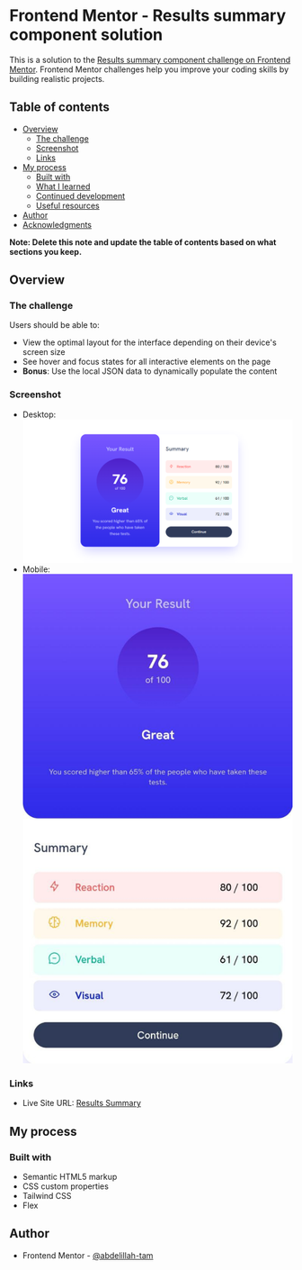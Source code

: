 # Frontend Mentor - Results summary component solution

This is a solution to the [Results summary component challenge on Frontend Mentor](https://www.frontendmentor.io/challenges/results-summary-component-CE_K6s0maV). Frontend Mentor challenges help you improve your coding skills by building realistic projects. 

## Table of contents

- [Overview](#overview)
  - [The challenge](#the-challenge)
  - [Screenshot](#screenshot)
  - [Links](#links)
- [My process](#my-process)
  - [Built with](#built-with)
  - [What I learned](#what-i-learned)
  - [Continued development](#continued-development)
  - [Useful resources](#useful-resources)
- [Author](#author)
- [Acknowledgments](#acknowledgments)

**Note: Delete this note and update the table of contents based on what sections you keep.**

## Overview

### The challenge

Users should be able to:

- View the optimal layout for the interface depending on their device's screen size
- See hover and focus states for all interactive elements on the page
- **Bonus**: Use the local JSON data to dynamically populate the content

### Screenshot

- Desktop: ![](./screen-result.png)
- Mobile: ![](./screen-result-mobile.jpg)

### Links

- Live Site URL: [Results Summary](https://abdelillah-tam.github.io/result-summary/)

## My process

### Built with

- Semantic HTML5 markup
- CSS custom properties
- Tailwind CSS
- Flex


## Author
- Frontend Mentor - [@abdelillah-tam](https://www.frontendmentor.io/profile/abdelillah-tam)